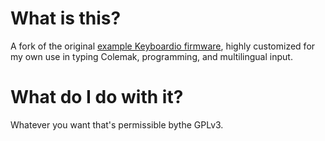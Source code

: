 # What is this?

A fork of the original [example Keyboardio firmware](https://github.com/keyboardio/Model01-Firmware), highly customized for my own use in typing Colemak, programming, and multilingual input.

# What do I do with it?

Whatever you want that's permissible bythe GPLv3.